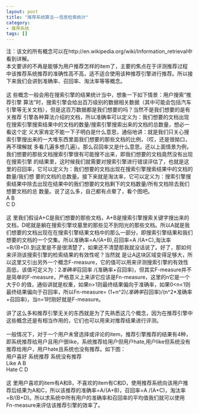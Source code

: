 ```yaml
---
layout: post
title: "推荐系统算法——信息检索统计"
category: 
- 推荐系统
tags: []
---
```




注：该文的所有概念可以在http://en.wikipedia.org/wiki/Information_retrieval中看到详解。</br>
本文要讲的不再是能够为用户推荐怎样的item了，主要的焦点在于评测推荐过程中该推荐系统推荐的准确性高不高，适不适合使用该种推荐引擎进行推荐。所以接下来我们会讲到准确率、召回率、淘汰率等等概念。</br></br>
这 些概念一般会用在搜索引擎的结果统计当中，想象一下如下情景：用户搜索“推荐引擎 算法”时，搜索引擎会给出百万级别的数据相关数据（其中可能会包括汽车引擎等无关文档），但是这百万数据都是我们想要的吗？当然不是我们想要的是有关推荐 引擎各种算法介绍的文档，所以准确率可以定义为：我们想要的文档出现在搜索引擎搜索结果中的文档的数量/搜索引擎搜索出来的文档的总数量，想必一看这个定 义大家肯定不能一下子明白是什么意思，通俗地讲：就是我们只关心搜索引擎搜出来的一大堆东西里面我们想要的那些文档的比例，（哎，还是很拗口，再不理解就 多看几遍多想几遍）。那么召回率又是什么意思。还以上面情景为例，我们想要的那些文档搜索引擎很有可能搜不出来，即我们想要的文档竟然没有出现在搜索引擎 的结果里，这时候我们就需要对搜索引擎进行错误评估了，也就是这里的召回率，它可以定义为：我们想要的文档出现在搜索引擎搜索结果中的文档的数量/我们想 要的文档的总数量。接下来就是淘汰率，它可以定义为：搜索引擎搜索结果中除去出现在结果中的我们想要的文档剩下的文档数量/所有文档除去我们想要文档的总 数量。说了这么多，自己都有点晕了，看个图吧。</br>
A           B</br>
C           D
</br></br>
这 里我们假设A+C是我们想要的那些文档，A+B是搜索引擎搜索关键字搜出来的文档，D呢就是躺在搜索引擎坟墓里的那些见不到阳光的那些文档。所以A就是我 们想要的文档出现在在搜索引擎结果文档中的那么一部分，即搜索引擎结果和我们想要的文档的一个交集。所以准确率=A/(A+B),召回率=A /(A+C),淘汰率=B/(B+D).到这里是不是很清楚了，如果还不清楚那我就没话说了。好了，那如何来评测该搜索引擎的检索结果的有效性呢？当然就 是让A这块区域变得足够大，所以这里又引出另外一个概念F-measure，它的值可以用来评测搜索引擎的有效性高低，该值可定义为：2*准确率*召回率 /(准确率+召回率)，但其实F-measure并不是简单的F-measure，严格意义上来讲它应该是Fn-measure，这里的n它是一个大于0 的值，通俗讲就是权重，如果n>1则最终结果偏向于准确率，如果0<n<1则最终结果偏向于召回率，所以Fn-measure= (1+n^2)*(准确率*召回率)/(n^2*准确率+召回率)，当n=1时刚好就是F-measure。</br></br>
讲了这么多和推荐引擎无关的东西就是为了先熟悉这几个概念，因为在推荐引擎中这些概念还是有相当作用的，它们也可以用来对推荐结果进行评测。</br></br>
一般情况下，对于一个用户未曾选择或评论的item，推荐引擎推荐的结果有4种，即系统推荐给用户且用户很like，系统推荐给用户但用户hate,用户like但系统没有推荐给用户，用户hate且系统也没有推荐。如下图：</br>
用户喜好    系统推荐    系统没有推荐</br>
Like                A               B</br>
Hate               C               D
</br></br>
这 里用户喜欢的item有A和B，不喜欢的item有C和D，使用推荐系统向该用户推荐后结果为A和C，所以该推荐的准确率=A/(A+B)，召回率=A /(A+C)，淘汰率=B/(B+D)。所以求系统中所有用户的准确率和召回率的平均值我们就可以使用Fn-measure来评估该推荐引擎的效率了。</br></br>



